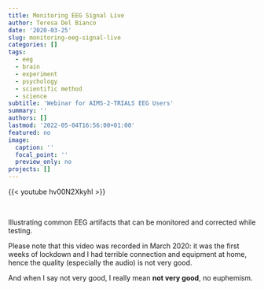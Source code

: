 ```yaml
---
title: Monitoring EEG Signal Live
author: Teresa Del Bianco
date: '2020-03-25'
slug: monitoring-eeg-signal-live
categories: []
tags:
  - eeg
  - brain
  - experiment
  - psychology
  - scientific method
  - science
subtitle: 'Webinar for AIMS-2-TRIALS EEG Users'
summary: ''
authors: []
lastmod: '2022-05-04T16:56:00+01:00'
featured: no
image:
  caption: ''
  focal_point: ''
  preview_only: no
projects: []
---
```


{{< youtube hv00N2XkyhI >}}

<br>

Illustrating common EEG artifacts that can be monitored and corrected while testing. 

Please note that this video was recorded in March 2020: it was the first weeks of lockdown and I had terrible connection and equipment at home, hence the quality (especially the audio) is not very good. 

And when I say not very good, I really mean **not very good**, no euphemism.
